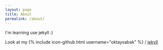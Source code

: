 ```yaml
---
layout: page
title: About
permalink: /about/
---
```


I'm learning use jekyll :)



Look at my 
{% include icon-github.html username="oktaysabak" %} /
[jekyll](https://github.com/oktaysabak)
